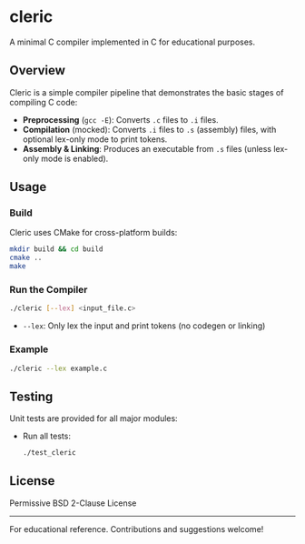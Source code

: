 # cleric

A minimal C compiler implemented in C for educational purposes.

## Overview
Cleric is a simple compiler pipeline that demonstrates the basic stages of compiling C code:
- **Preprocessing** (`gcc -E`): Converts `.c` files to `.i` files.
- **Compilation** (mocked): Converts `.i` files to `.s` (assembly) files, with optional lex-only mode to print tokens.
- **Assembly & Linking**: Produces an executable from `.s` files (unless lex-only mode is enabled).

## Usage
### Build
Cleric uses CMake for cross-platform builds:

```sh
mkdir build && cd build
cmake ..
make
```

### Run the Compiler
```sh
./cleric [--lex] <input_file.c>
```
- `--lex`: Only lex the input and print tokens (no codegen or linking)

### Example
```sh
./cleric --lex example.c
```

## Testing
Unit tests are provided for all major modules:
- Run all tests:
  ```sh
  ./test_cleric
  ```

## License 
Permissive BSD 2-Clause License

---
For educational reference. Contributions and suggestions welcome!
